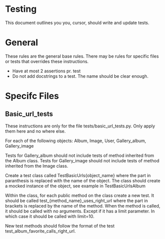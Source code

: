 # Testing

This document outlines you you, cursor, should write and update tests.

# General

These rules are the general base rules. There may be rules for specific files or tests that overrides these instructions.

 - Have at most 2 assertions pr. test
 - Do not add docstrings to a test. The name should be clear enough.

# Specifc Files

## Basic_url_tests

These instructions are only for the file tests/basic_url_tests.py. Only apply them here and no where else.

For each of the following objects: Album, Image, User, Gallery_album, Gallery_image

Tests for Gallery_album should not include tests of method inherited from the Album class.
Tests for Gallery_image should not include tests of method inherited from the Image class.

Create a test class called TestBasicUrls{object_name} where the part in paranthesis is replaced with the name of the object. The class should create a mocked instance of the object, see example in TestBasicUrlsAlbum

Within the class, for each public method on the class create a new test. It should be called 
test_{method_name}_uses_right_url where the part in brackets is replaced by the name of the method. When the method is called, it should be called with no arguments. Except if it has a limit parameter. In which case it should be called with limit=10.

New test methods should follow the format of the test test_album_favorite_calls_right_url.